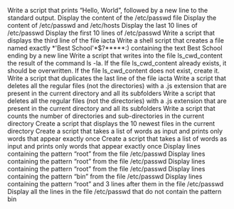 Write a script that prints “Hello, World”, followed by a new line to the standard output.
Display the content of the /etc/passwd file
Display the content of /etc/passwd and /etc/hosts
Display the last 10 lines of /etc/passwd
Display the first 10 lines of /etc/passwd
Write a script that displays the third line of the file iacta
Write a shell script that creates a file named exactly \*\'Best School\'\*$\?\*\*\*\*\*:) containing the text Best School ending by a new line
Write a script that writes into the file ls_cwd_content the result of the command ls -la. If the file ls_cwd_content already exists, it should be overwritten. If the file ls_cwd_content does not exist, create it.
Write a script that duplicates the last line of the file iacta
Write a script that deletes all the regular files (not the directories) with a .js extension that are present in the current directory and all its subfolders
Write a script that deletes all the regular files (not the directories) with a .js extension that are present in the current directory and all its subfolders
Write a script that counts the number of directories and sub-directories in the current directory
Create a script that displays the 10 newest files in the current directory
Create a script that takes a list of words as input and prints only words that appear exactly once
Create a script that takes a list of words as input and prints only words that appear exactly once
Display lines containing the pattern “root” from the file /etc/passwd
Display lines containing the pattern “root” from the file /etc/passwd
Display lines containing the pattern “root” from the file /etc/passwd
Display lines containing the pattern “bin” from the file /etc/passwd
Display lines containing the pattern “root” and 3 lines after them in the file /etc/passwd
Display all the lines in the file /etc/passwd that do not contain the pattern bin
